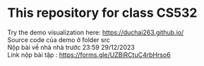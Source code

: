 # This repository for class CS532   
Try the demo visualization here: https://duchai263.github.io/  
Source code của demo ở folder src  
Nộp bài về nhà nhà trước 23:59 29/12/2023  
Link nộp bài tập : https://forms.gle/UZBiRCtuC4rbHrso6
